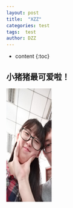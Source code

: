 ```yaml
---
layout: post
title:  "XZZ"
categories: test
tags:  test
author: DZZ
---
```


* content
{:toc}


## 小猪猪最可爱啦！
<p>
    <img src="https://raw.githubusercontent.com/Eqicfeng/Eqicfeng.github.io/master/_posts/pic/IMG_20180922_133739.jpg" width = "120" height = "300" />
</p>



    
	

 


